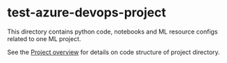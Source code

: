 # test-azure-devops-project

This directory contains python code, notebooks and ML resource configs related to one ML project.

See the [Project overview](../docs/project-overview.md) for details on code structure of project directory.